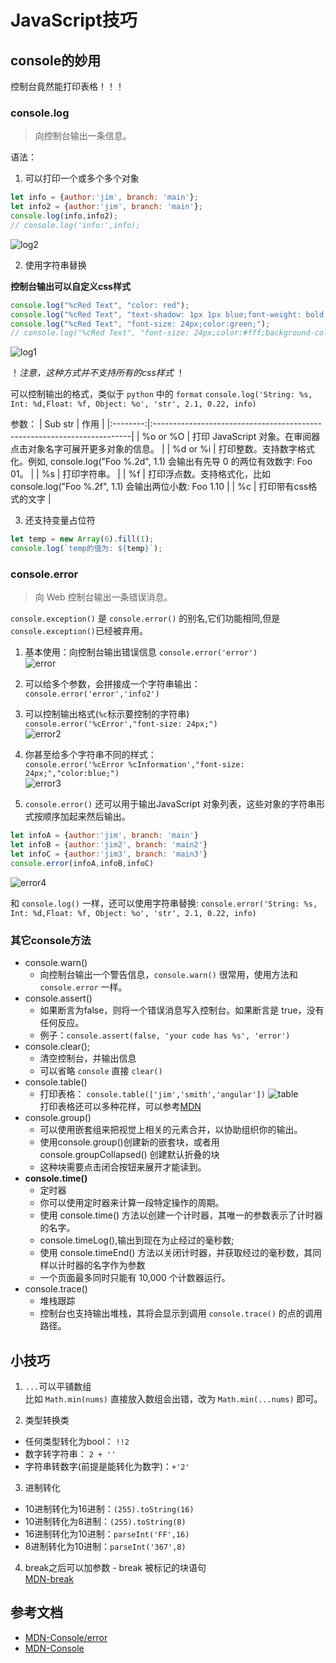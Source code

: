 # JavaScript技巧

## console的妙用
控制台竟然能打印表格！！！
### console.log

> 向控制台输出一条信息。

语法：
1. 可以打印一个或多个多个对象
```javascript
let info = {author:'jim', branch: 'main'};
let info2 = {author:'jim', branch: 'main'};
console.log(info,info2);
// console.log('info:',info);
```
![log2](https://s2.loli.net/2021/12/25/95bTV6GF7dNpJlD.png)

2. 使用字符串替换

**控制台输出可以自定义css样式**
```javascript
console.log("%cRed Text", "color: red");
console.log("%cRed Text", "text-shadow: 1px 1px blue;font-weight: bold;");
console.log("%cRed Text", "font-size: 24px;color:green;");
// console.log("%cRed Text", "font-size: 24px;color:#fff;background-color:blue;");
```
![log1](https://s2.loli.net/2021/12/25/NaMgvdPmxXyr9QD.png)

！_注意，这种方式并不支持所有的css样式_ ！

可以控制输出的格式，类似于 `python` 中的 `format` 
`console.log('String: %s, Int: %d,Float: %f, Object: %o', 'str', 2.1, 0.22, info)`

参数：
| Sub str  | 作用                                                                      |
|:--------:|:------------------------------------------------------------------------|
| %o or %O | 打印 JavaScript 对象。在审阅器点击对象名字可展开更多对象的信息。                                  |
| %d or %i | 打印整数。支持数字格式化。例如, console.log("Foo %.2d", 1.1) 会输出有先导 0 的两位有效数字: Foo 01。 |
|    %s    | 打印字符串。                                                                  |
|    %f    | 打印浮点数。支持格式化，比如 console.log("Foo %.2f", 1.1) 会输出两位小数: Foo 1.10           |
|    %c    | 打印带有css格式的文字                                                            |

3. 还支持变量占位符

```javascript
let temp = new Array(6).fill(1);
console.log(`temp的值为: ${temp}`);
```

### console.error 
> 向 Web 控制台输出一条错误消息。

`console.exception()` 是 `console.error()` 的别名,它们功能相同,但是`console.exception()`已经被弃用。

1. 基本使用：向控制台输出错误信息 `console.error('error')`  
![error](https://s2.loli.net/2021/12/25/BcVGO3MTW1biSaH.png)

2. 可以给多个参数，会拼接成一个字符串输出： `console.error('error','info2')`
3. 可以控制输出格式(`%c`标示要控制的字符串)  
   `console.error('%cError',"font-size: 24px;")`  
   ![error2](https://s2.loli.net/2021/12/25/RsWT6o3fygHnGAv.png)
4. 你甚至给多个字符串不同的样式：  
`console.error('%cError %cInformation',"font-size: 24px;","color:blue;") `  
   ![error3](https://s2.loli.net/2021/12/25/zvxa9WedjRUATq3.png)

5. `console.error()` 还可以用于输出JavaScript 对象列表，这些对象的字符串形式按顺序加起来然后输出。  
```javascript
let infoA = {author:'jim', branch: 'main'}
let infoB = {author:'jim2', branch: 'main2'}
let infoC = {author:'jim3', branch: 'main3'}
console.error(infoA,infoB,infoC)
```
![error4](https://s2.loli.net/2021/12/25/QSMK7jBgGyatqiv.png)

和 `console.log()` 一样，还可以使用字符串替换:
`console.error('String: %s, Int: %d,Float: %f, Object: %o', 'str', 2.1, 0.22, info)`

### 其它console方法

- console.warn()
  - 向控制台输出一个警告信息，`console.warn()` 很常用，使用方法和 `console.error` 一样。  
- console.assert()
  - 如果断言为false，则将一个错误消息写入控制台。如果断言是 true，没有任何反应。
  - 例子：`console.assert(false, 'your code has %s', 'error')`
- console.clear();
  - 清空控制台，并输出信息
  - 可以省略 `console` 直接 `clear()` 
- console.table()
  - 打印表格： `console.table(['jim','smith','angular'])`
![table](https://s2.loli.net/2021/12/25/m6TVGUYclhKaXMi.png)  
打印表格还可以多种花样，可以参考[MDN](https://developer.mozilla.org/zh-CN/docs/Web/API/Console/table)
- console.group()
  - 可以使用嵌套组来把视觉上相关的元素合并，以协助组织你的输出。
  - 使用console.group()创建新的嵌套块，或者用console.groupCollapsed() 创建默认折叠的块
  - 这种块需要点击闭合按钮来展开才能读到。
- **console.time()**
  - 定时器
  - 你可以使用定时器来计算一段特定操作的周期。
  - 使用 console.time() 方法以创建一个计时器，其唯一的参数表示了计时器的名字。
  - console.timeLog(),输出到现在为止经过的毫秒数;
  - 使用 console.timeEnd() 方法以关闭计时器，并获取经过的毫秒数，其同样以计时器的名字作为参数
  - 一个页面最多同时只能有 10,000 个计数器运行。
- console.trace()
  - 堆栈跟踪
  - 控制台也支持输出堆栈，其将会显示到调用 `console.trace()` 的点的调用路径。


## 小技巧

1. `...`可以平铺数组  
比如 `Math.min(nums)` 直接放入数组会出错，改为 `Math.min(...nums)` 即可。

2. 类型转换类  
- 任何类型转化为bool： `!!2`
- 数字转字符串： `2 + ''`
- 字符串转数字(前提是能转化为数字)：`+'2'`

3. 进制转化
- 10进制转化为16进制：`(255).toString(16)`
- 10进制转化为8进制：`(255).toString(8)`
- 16进制转化为10进制：`parseInt('FF',16)`
- 8进制转化为10进制：`parseInt('367',8)`

4. break之后可以加参数 - break 被标记的块语句  
[MDN-break](https://developer.mozilla.org/zh-CN/docs/Web/JavaScript/Reference/Statements/break)

## 参考文档

- [MDN-Console/error](https://developer.mozilla.org/zh-CN/docs/Web/API/Console/error)
- [MDN-Console](https://developer.mozilla.org/zh-CN/docs/Web/API/Console#outputting_text_to_the_console)
